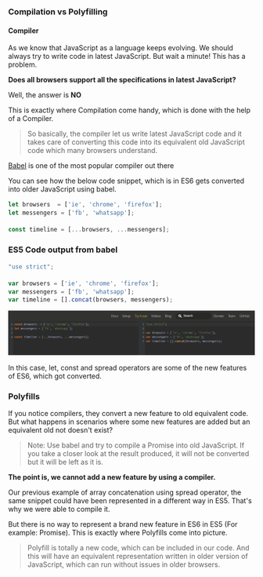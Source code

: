 ### Compilation vs Polyfilling

#### Compiler

As we know that JavaScript as a language keeps evolving. We should always try to write code in latest JavaScript.
But wait a minute! This has a problem. 

**Does all browsers support all the specifications in latest JavaScript?**

Well, the answer is **NO**

This is exactly where Compilation come handy, which is done with the help of a Compiler.

> So basically, the compiler let us write latest JavaScript code and it takes care of converting this code into its equivalent old JavaScript code which many browsers understand.

[Babel](https://babeljs.io/) is one of the most popular compiler out there

You can see how the below code snippet, which is in ES6 gets converted into older JavaScript using babel.
```js
let browsers  = ['ie', 'chrome', 'firefox'];
let messengers = ['fb', 'whatsapp'];

const timeline = [...browsers, ...messengers];
```

### ES5 Code output from babel
```js
"use strict";

var browsers = ['ie', 'chrome', 'firefox'];
var messengers = ['fb', 'whatsapp'];
var timeline = [].concat(browsers, messengers);
```

![Compiled code using babel](/assets/babel-output.PNG)

In this case, let, const and spread operators are some of the new features of ES6, which got converted.

### Polyfills

If you notice compilers, they convert a new feature to old equivalent code. But what happens in scenarios where some new features are added but an equivalent old not doesn't exist?

> Note: Use babel and try to compile a Promise into old JavaScript. If you take a closer look at the result produced, it will not be converted but it will be left as it is.

**The point is, we cannot add a new feature by using a compiler.**

Our previous example of array concatenation using spread operator, the same snippet could have been represented in a different way in ES5. That's why we were able to compile it.

But there is no way to represent a brand new feature in ES6 in ES5 (For example: Promise). This is exactly where Polyfills come into picture.

> Polyfill is totally a new code, which can be included in our code. And this will have an equivalent representation written in older version of JavaScript, which can run without issues in older browsers.
